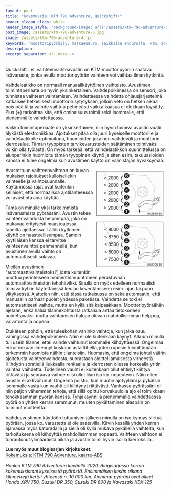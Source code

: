```yaml
---
layout: post
title: "Kokemuksia: KTM 790 Adventure, Quickshift+"
header_slogan_class: white
header_image_style: "background-image: url('/assets/ktm-790-adventure-5.jpg');"
post_image: /assets/ktm-790-adventure-5.jpg
image: /assets/ktm-790-adventure-4.jpg
keywords: "moottoripyöräily, matkaenduro, seikkailu endurolla, ktm, adventure, 790"
description: 
excerpt_separator: <!--more-->
---
```


Quickshift+ eli vaihteenvaihtoavustin on KTM moottoripyöriin saatava 
lisävaruste, jonka avulla moottoripyörän vaihteen voi vaihtaa ilman 
kytkintä.

Vaihdelaatikko on normaali manuaalikäyttöinen vaihteisto. Avustimen 
toimintaperiaate on hyvin yksinkertainen. Vaihdepolkimessa on sensori, 
joka tunnistaa vaihteen vaihtamisen.<!--more--> Vaihdettaessa vaihdetta 
ohjausjärjestelmä katkaisee hetkellisesti moottorin sytytyksen, jolloin 
veto on hetken aikaa pois päältä ja vaihde vaihtuu pehmeästi vaikka 
kaasua ei olekkaan löysätty. Plus (+) tarkoittaa sitä, että ominaisuus 
toimii sekä isommalle, että pienemmälle vaihdettaessa.

Vaikka toimintaperiaate on yksinkertainen, niin hyvin toimiva avustin 
vaatii älykästä elektroniikkaa. Ajoitukset pitää olla juuri kyseiselle 
moottorille ja vaihdelaatikolle optimoituna, huomioiden jokainen 
vaihdeväli ja moottorin kierrosalue. Tämän tyyppisten tarvikevarusteiden 
säätäminen toimivaksi voikin olla työlästä. On myös tärkeää, että 
vaihdelaatikkon suunnittelussa on alunperinkin huomioitu tämän tyyppinen 
käyttö ja siten esim. takuuasioiden kanssa ei tulee ongelmia kun 
avustimen käyttö on valmistajan hyväksymää.

<img src="/assets/ktm-790-adventure-6.jpg" style="float: right; padding: 
5px;" />

Avustettuun vaihteenvaihtoon on kuvan mukaiset rajoitukset 
kulloisellekin vaihteelle ja vaihtosuunnalle. Käytännössä rajat ovat 
kuitenkin sellaiset, että normaalissa ajotilanteeessa voi avustinta aina 
käyttää.

Tämä on minulle yksi tärkeimmistä lisävarusteista pyörässäni. Avustin 
tekee vaihteenvaihdosta helpompaa, joka on mukavaa erityisesti 
maastoajossa tapeilta ajettaessa. Tällöin kytkimen käyttö on 
haasteellisempaa. Samoin kyytiläisen kanssa ei tarvitse 
vaihteenvaihtoa pehmennellä, kun avustimen avulla vaihto on 
automaattisesti sulavaa.

Miellän avustimen “automaattivaihteistoksi”, josta kuitenkin puuttuu 
perinteiseen momentinmuuntimeen perustuvaan automaattivaihteiston 
tehohävikki. Sinulla on myös edelleen normaalisti toimiva kytkin 
käytettävissä keulan keventämiseen esim. ojan tai puun ylityksessä. 
Ajattelen niin, että tässä ratkaisussa on sekä automaatin, että 
manuaalin parhaat puolet yhdessä paketissa. Vaihdetta se toki ei 
automaattisesti vaihda, mutta en kyllä sitä kaipaakkaan. 
Moottoripyöräähän ajetaan, enkä halua tilannekohtaista ratkaisua antaa 
tietokoneen hoidettavaksi, mutta vaihtamisen haluan olevan 
mahdollisimman helppoa, vaivatonta ja nopeaa.

Etukäteen pohdin, että tuleekohan vahinko vaihtoja, kun jalka osuu 
vahingossa vaihdepolkimeen. Näin ei ole kuitenkaan käynyt. Alkuun 
minulla tuli usein tilanne, ettei vaihde vaihtunut isommalle 
kiihdyttäessä. Ongelmaa ei kuitenkaan ilmennyt koskaan asfalttitiellä, 
joten rupesin kiinnittämään tarkemmin huomiota näihin tilanteisiin. 
Huomasin, että ongelma johtui väärin ajoitetusta vaihteenvaihdosta, 
suorastaan aloittelijamaisesta virheestä. Kiihdytin soratiellä 
liukkaalla renkaalla ja kierrosten ollessa korkealla yritin vaihtaa 
vaihdetta. Todellinen vauhti ei kuitenkaan ollut ehtinyt kiihtyä 
riittävästi ja seuraava vaihde olisi ollut liian iso ko. nopeuteen. Näin 
ollen avustin ei aktivoitunut. Ongelma poistui, kun muutin ajotyyliäni 
ja pykälsin isommalle vasta kun vauhti oli kiihtynyt riittävästi. 
Vanhassa pyörässäni oli niin paljon vähemmän tehoja, että sillä opittu 
korvakuulolla ajo ei toimikkaan tehokkaamman pyörän kanssa. 
Tyhjäkäynnillä pienemmälle vaihdettaessa pyörä on yhden kerran sammunut, 
muuten pykältäminen alaspäin on toiminut moitteetta.

Vaihdeavustimen käyttöön tottumisen jälkeen minulla on iso kynnys 
siirtyä pyörään, jossa ko. varustetta ei ole saatavilla. Kävin kesällä 
yhden kerran ajamassa myös katuradalla ja siellä oli kyllä mukava 
pykällellä vaihteita, kun tarkoituksena oli kiihdyttää mahdollisimman 
nopeasti. Vaihteen vaihtoon ei tuhrautunut ylimääräistä aikaa ja avustin 
toimi hyvin isoilla kierroksilla.

<div><b>Lue myös muut blogisarjan kirjoitukset:</b></div>

<div><a href="/2020/06/07/kokemuksia-ktm-790-adventure-kaarre-abs">
Kokemuksia: KTM 790 Adventure, kaarre-ABS</a></div>

<div>&nbsp;</div>

<i>
Hankin KTM 790 Adventuren keväällä 2020. Blogisarjassa kerron 
kokemuksistani kyseisestä pyörästä. Ensimmäisen kesän aikana 
kilometrejä kertyi yhteensä n. 10 000 km. Aiemmat pyöräni ovat olleet 
Honda XRV 750, Suzuki DR 350, Suzuki DR 800 ja Kawasaki KDX 125
</i>

